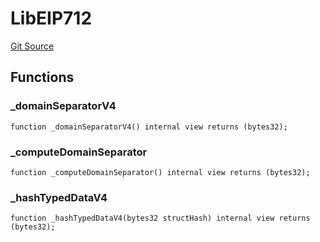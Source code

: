 # LibEIP712
[Git Source](https://github.com/nayms/contracts-v3/blob/ea2c06f70609c813d27d424e0330651d3c634d21/src/libs/LibEIP712.sol)


## Functions
### _domainSeparatorV4


```solidity
function _domainSeparatorV4() internal view returns (bytes32);
```

### _computeDomainSeparator


```solidity
function _computeDomainSeparator() internal view returns (bytes32);
```

### _hashTypedDataV4


```solidity
function _hashTypedDataV4(bytes32 structHash) internal view returns (bytes32);
```

